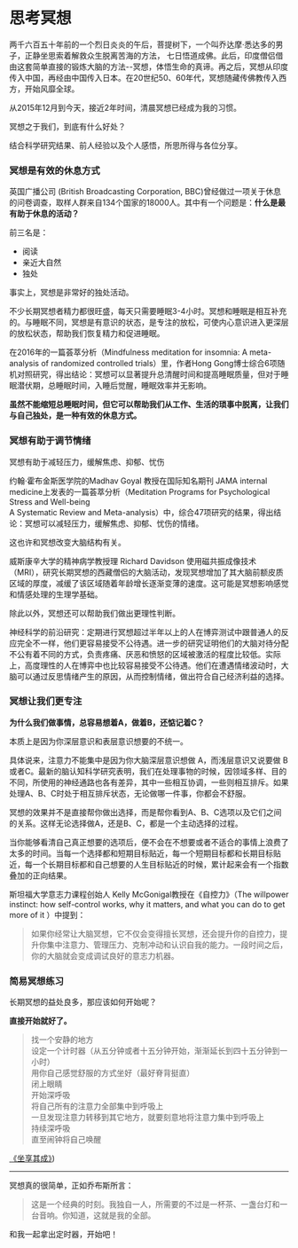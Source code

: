 # 思考冥想

两千六百五十年前的一个烈日炎炎的午后，菩提树下，一个叫乔达摩·悉达多的男子，正静坐思索着解救众生脱离苦海的方法， 七日悟道成佛。此后，印度僧侣借由这套简单直接的锻炼大脑的方法--冥想，体悟生命的真谛。再之后，冥想从印度传入中国，再经由中国传入日本。在20世纪50、60年代，冥想随藏传佛教传入西方，开始风靡全球。

从2015年12月到今天，接近2年时间，清晨冥想已经成为我的习惯。

冥想之于我们，到底有什么好处？

结合科学研究结果、前人经验以及个人感悟，所思所得与各位分享。

### 冥想是有效的休息方式

英国广播公司 (British Broadcasting Corporation, BBC)曾经做过一项关于休息的问卷调查，取样人群来自134个国家的18000人。其中有一个问题是：**什么是最有助于休息的活动？**

前三名是：

*   阅读
*   亲近大自然
*   独处

事实上，冥想是非常好的独处活动。

不少长期冥想者精力都很旺盛，每天只需要睡眠3-4小时。冥想和睡眠是相互补充的。与睡眠不同，冥想是有意识的状态，是专注的放松，可使内心意识进入更深层的放松状态，帮助我们恢复精力和促进睡眠。

在2016年的一篇荟萃分析（Mindfulness meditation for insomnia: A meta-analysis of randomized controlled trials）里，作者Hong Gong博士综合6项随机对照研究，得出结论：冥想可以显著提升总清醒时间和提高睡眠质量，但对于睡眠潜伏期，总睡眠时间，入睡后觉醒，睡眠效率并无影响。

**虽然不能缩短总睡眠时间，但它可以帮助我们从工作、生活的琐事中脱离，让我们与自己独处，是一种有效的休息方式。**

### 冥想有助于调节情绪

冥想有助于减轻压力，缓解焦虑、抑郁、忧伤

约翰·霍布金斯医学院的Madhav Goyal 教授在国际知名期刊 JAMA internal medicine上发表的一篇荟萃分析（Meditation Programs for Psychological Stress and Well-being  
A Systematic Review and Meta-analysis）中，综合47项研究的结果，得出结论：冥想可以减轻压力，缓解焦虑、抑郁、忧伤的情绪。

这也许和冥想改变大脑结构有关。

威斯康辛大学的精神病学教授理 Richard Davidson 使用磁共振成像技术（MRI），研究长期冥想的西藏僧侣的大脑活动，发现冥想增加了其大脑前额皮质区域的厚度，减缓了该区域随着年龄增长逐渐变薄的速度。这可能是冥想影响感觉和情感处理的生理学基础。

除此以外，冥想还可以帮助我们做出更理性判断。

神经科学的前沿研究：定期进行冥想超过半年以上的人在博弈测试中跟普通人的反应完全不一样，他们更容易接受不公待遇。进一步的研究证明他们的大脑对待分配不公有着不同的方式，负责疼痛、厌恶和愤怒的区域被激活的程度比较低。实际上，高度理性的人在博弈中也比较容易接受不公待遇。他们在遭遇情绪波动时，大脑可以通过反思情绪产生的原因，从而控制情绪，做出符合自己经济利益的选择。

### 冥想让我们更专注

**为什么我们做事情，总容易想着A，做着B，还惦记着C？**

本质上是因为你深层意识和表层意识想要的不统一。

具体说来，注意力不能集中是因为你大脑深层意识想做 A，而浅层意识又说要做 B或者C。最新的脑认知科学研究表明，我们在处理事物的时候，因领域多样、目的不同，所使用的神经通路也各有差异，其中一些相互协调，一些则相互排斥。如果处理A、B、C时处于相互排斥状态，无论做哪一件事，你都会不舒服。

冥想的效果并不是直接帮你做出选择，而是帮你看到A、B、C选项以及它们之间的关系。这样无论选择做A，还是B、C，都是一个主动选择的过程。

当你能够看清自己真正想要的选项后，便不会在不想要或者不适合的事情上浪费了太多的时间。当每一个选择都和短期目标贴近，每一个短期目标都和长期目标贴近，每一个长期目标都和自己想要的人生目标贴近的时候，累计起来会有一个指数叠加的正向结果。

斯坦福大学意志力课程创始人 Kelly McGonigal教授在《自控力》（The willpower instinct: how self-control works, why it matters, and what you can do to get more of it ）中提到：

> 如果你经常让大脑冥想，它不仅会变得擅长冥想，还会提升你的自控力，提升你集中注意力、管理压力、克制冲动和认识自我的能力。一段时间之后，你的大脑就会变成调试良好的意志力机器。

### 简易冥想练习

长期冥想的益处良多，那应该如何开始呢？

**直接开始就好了。**

> 找一个安静的地方  
> 设定一个计时器（从五分钟或者十五分钟开始，渐渐延长到四十五分钟到一小时）  
> 用你自己感觉舒服的方式坐好（最好脊背挺直）  
> 闭上眼睛  
> 开始深呼吸  
> 将自己所有的注意力全部集中到呼吸上  
> 一旦发现注意力转移到其它地方，就要刻意地将注意力集中到呼吸上  
> 持续深呼吸  
> 直至闹钟将自己唤醒  

[《坐享其成》](http://zhibimo.com/books/xiaolai/zuo-xiang-qi-cheng))

* * *

冥想真的很简单，正如乔布斯所言：

> 这是一个经典的时刻。我独自一人，所需要的不过是一杯茶、一盏台灯和一台音响。你知道，这就是我的全部。

和我一起拿出定时器，开始吧！
